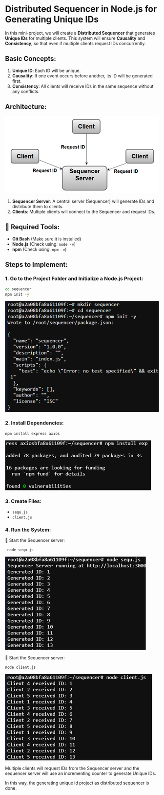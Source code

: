 # Distributed Sequencer in Node.js for Generating Unique IDs

In this mini-project, we will create a **Distributed Sequencer** that generates **Unique IDs** for multiple clients. This system will ensure **Causality** and **Consistency**, so that even if multiple clients request IDs concurrently.

## **Basic Concepts**:

1. **Unique ID**: Each ID will be unique.
2. **Causality**: If one event occurs before another, its ID will be generated first.
3. **Consistency**: All clients will receive IDs in the same sequence without any conflicts.

## **Architecture**:
![Distributed Sequencer Architecture](images/Archi.png)

1. **Sequencer Server**: A central server (Sequencer) will generate IDs and distribute them to clients.
2. **Clients**: Multiple clients will connect to the Sequencer and request IDs.

## 🔹 Required Tools:
- **Git Bash** (Make sure it is installed)
- **Node.js** (Check using: `node -v`)
- **npm** (Check using: `npm -v`)

## **Steps to Implement**:

### 1. **Go to the Project Folder and Initialize a Node.js Project:**

```bash
cd sequencer
npm init -y
```
![Alt Text](images/init.png)

### 2. **Install Dependencies:**
```bash
npm install express axios
```
![Alt Text](images/npm.png)

### 3. **Create Files:**
- `sequ.js`
- `client.js`

### 4. **Run the System**:

   🚀 Start the Sequencer server: 
   ```bash
    node sequ.js   
   ```
   ![Alt Text](images/sequ.png) 
     
  🚀 Start the Sequencer server: 
   ```bash
node client.js   
   ```
   ![Alt Text](images/client_rslt.png) 
     
Multiple clients will request IDs from the Sequencer server and the sequencer server will use an incrementing counter to generate Unique IDs.

In this way, the generating unique id project as distributed sequencer is done.

